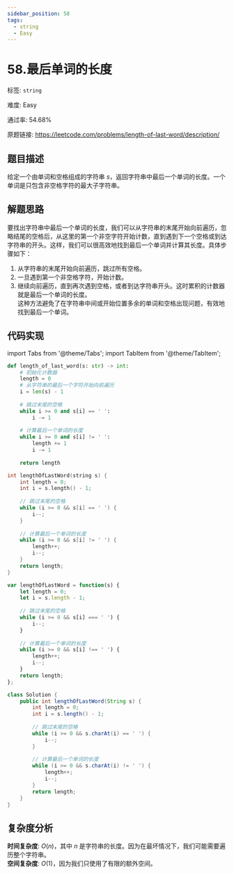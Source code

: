 ```yaml
---
sidebar_position: 58
tags:
  - string
  - Easy
---
```


# 58.最后单词的长度

标签: `string`

难度: Easy

通过率: 54.68%

原题链接: https://leetcode.com/problems/length-of-last-word/description/

## 题目描述
给定一个由单词和空格组成的字符串 $s$，返回字符串中最后一个单词的长度。一个单词是只包含非空格字符的最大子字符串。

## 解题思路
要找出字符串中最后一个单词的长度，我们可以从字符串的末尾开始向前遍历，忽略结尾的空格后，从这里的第一个非空字符开始计数，直到遇到下一个空格或到达字符串的开头。这样，我们可以很高效地找到最后一个单词并计算其长度。具体步骤如下：  
1. 从字符串的末尾开始向前遍历，跳过所有空格。  
2. 一旦遇到第一个非空格字符，开始计数。  
3. 继续向前遍历，直到再次遇到空格，或者到达字符串开头。这时累积的计数器就是最后一个单词的长度。  
这种方法避免了在字符串中间或开始位置多余的单词和空格出现问题，有效地找到最后一个单词。

## 代码实现
import Tabs from '@theme/Tabs';
import TabItem from '@theme/TabItem';

<Tabs>
<TabItem value="python" label="Python">

```python
def length_of_last_word(s: str) -> int: 
    # 初始化计数器
    length = 0
    # 从字符串的最后一个字符开始向前遍历
    i = len(s) - 1
    
    # 跳过末尾的空格
    while i >= 0 and s[i] == ' ':
        i -= 1
    
    # 计算最后一个单词的长度
    while i >= 0 and s[i] != ' ':
        length += 1
        i -= 1
        
    return length
```

</TabItem>
<TabItem value="cpp" label="C++">

```cpp
int lengthOfLastWord(string s) {
    int length = 0;
    int i = s.length() - 1;
    
    // 跳过末尾的空格
    while (i >= 0 && s[i] == ' ') {
        i--;
    }
    
    // 计算最后一个单词的长度
    while (i >= 0 && s[i] != ' ') {
        length++;
        i--;
    }
    return length;
}
```

</TabItem>
<TabItem value="javascript" label="JavaScript">

```javascript
var lengthOfLastWord = function(s) {
    let length = 0;
    let i = s.length - 1;
    
    // 跳过末尾的空格
    while (i >= 0 && s[i] === ' ') {
        i--;
    }
    
    // 计算最后一个单词的长度
    while (i >= 0 && s[i] !== ' ') {
        length++;
        i--;
    }
    return length;
};
```

</TabItem>
<TabItem value="java" label="Java">

```java
class Solution {
    public int lengthOfLastWord(String s) {
        int length = 0;
        int i = s.length() - 1;
        
        // 跳过末尾的空格
        while (i >= 0 && s.charAt(i) == ' ') {
            i--;
        }
        
        // 计算最后一个单词的长度
        while (i >= 0 && s.charAt(i) != ' ') {
            length++;
            i--;
        }
        return length;
    }
}
```

</TabItem>
</Tabs>

## 复杂度分析
**时间复杂度**: $O(n)$，其中 $n$ 是字符串的长度。因为在最坏情况下，我们可能需要遍历整个字符串。  
**空间复杂度**: $O(1)$，因为我们只使用了有限的额外空间。
